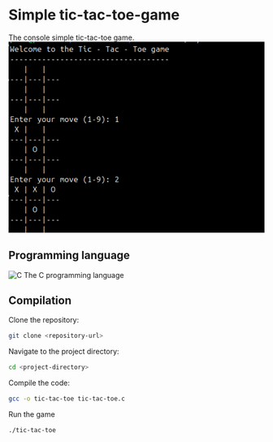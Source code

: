 # Simple tic-tac-toe-game
The console simple tic-tac-toe game.
![screenshot](https://github.com/PRoX2011/Tic-tac-toe-game/raw/main/screenshot.png)

## Programming language
![C](https://img.icons8.com/color/48/000000/c-programming.png) The C programming language

## Compilation

Clone the repository:
```bash
git clone <repository-url>
```
Navigate to the project directory:
```bash 
cd <project-directory>
```
Compile the code:
```bash 
gcc -o tic-tac-toe tic-tac-toe.c
```
Run the game
```bash
./tic-tac-toe
```
